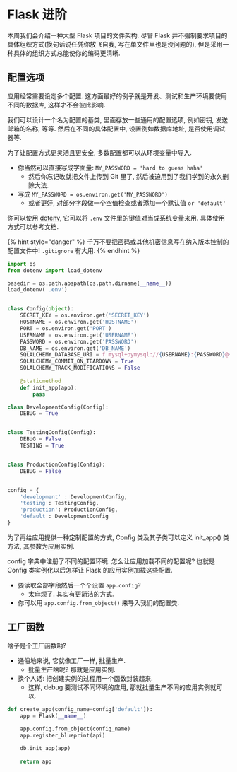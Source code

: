 # Flask 进阶

本周我们会介绍一种大型 Flask 项目的文件架构. 尽管 Flask 并不强制要求项目的具体组织方式(换句话说任凭你放飞自我, 写在单文件里也是没问题的), 但是采用一种具体的组织方式总能使你的编码更清晰.

## 配置选项

应用经常需要设定多个配置. 这方面最好的例子就是开发、测试和生产环境要使用不同的数据库, 这样才不会彼此影响.

我们可以设计一个名为配置的基类, 里面存放一些通用的配置选项, 例如密钥, 发送邮箱的名称, 等等. 然后在不同的具体配置中, 设置例如数据库地址, 是否使用调试器等.

为了让配置方式更灵活且更安全, 多数配置都可以从环境变量中导入.

* 你当然可以直接写成字面量: `MY_PASSWORD = 'hard to guess haha'`
  * 然后你忘记改就把文件上传到 Git 里了, 然后被迫用到了我们学到的永久删除大法.
* 写成 `MY_PASSWORD = os.environ.get('MY_PASSWORD')`
  * 或者更好, 对部分字段做一个空值检查或者添加一个默认值 `or 'default'`

你可以使用 [dotenv](https://github.com/theskumar/python-dotenv), 它可以将 `.env` 文件里的键值对当成系统变量来用. 具体使用方式可以参考文档.

{% hint style="danger" %}
千万不要把密码或其他机密信息写在纳入版本控制的配置文件中! `.gitignore` 有大用.
{% endhint %}

```python
import os
from dotenv import load_dotenv

basedir = os.path.abspath(os.path.dirname(__name__))
load_dotenv('.env')


class Config(object):
    SECRET_KEY = os.environ.get('SECRET_KEY')
    HOSTNAME = os.environ.get('HOSTNAME')
    PORT = os.environ.get('PORT')
    USERNAME = os.environ.get('USERNAME')
    PASSWORD = os.environ.get('PASSWORD')
    DB_NAME = os.environ.get('DB_NAME')
    SQLALCHEMY_DATABASE_URI = f'mysql+pymysql://{USERNAME}:{PASSWORD}@{HOSTNAME}:{PORT}/{DB_NAME}'
    SQLALCHEMY_COMMIT_ON_TEARDOWN = True
    SQLALCHEMY_TRACK_MODIFICATIONS = False
    
    @staticmethod
    def init_app(app):
        pass

class DevelopmentConfig(Config):
    DEBUG = True


class TestingConfig(Config):
    DEBUG = False
    TESTING = True


class ProductionConfig(Config):
    DEBUG = False


config = {
    'development' : DevelopmentConfig,
    'testing': TestingConfig,
    'production': ProductionConfig,
    'default': DevelopmentConfig
}

```

为了再给应用提供一种定制配置的方式, Config 类及其子类可以定义 init\_app() 类方法, 其参数为应用实例.

config 字典中注册了不同的配置环境. 怎么让应用加载不同的配置呢? 也就是 Config 类实例化以后怎样让 Flask 的应用实例加载这些配置.

* 要读取全部字段然后一个个设置 `app.config`?
  * 太麻烦了. 其实有更简洁的方式.
* 你可以用 `app.config.from_object()` 来导入我们的配置类.

## 工厂函数

啥子是个工厂函数哟?

* 通俗地来说, 它就像工厂一样, 批量生产.
  * 批量生产啥呢? 那就是应用实例.
* 换个人话: 把创建实例的过程用一个函数封装起来.
  * 这样, debug 要测试不同环境的应用, 那就批量生产不同的应用实例就可以.

```python
def create_app(config_name=config['default']):
    app = Flask(__name__)
    
    app.config.from_object(config_name)
    app.register_blueprint(api)

    db.init_app(app)
    
    return app
```
